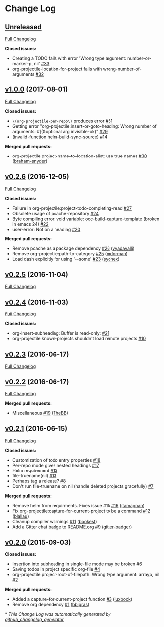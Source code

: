 # Change Log

## [Unreleased](https://github.com/IvanMalison/org-projectile/tree/HEAD)

[Full Changelog](https://github.com/IvanMalison/org-projectile/compare/v1.0.0...HEAD)

**Closed issues:**

- Creating a TODO fails with error 'Wrong type argument: number-or-marker-p, nil' [\#33](https://github.com/IvanMalison/org-projectile/issues/33)
- org-projectile-location-for-project fails with wrong-number-of-arguments [\#32](https://github.com/IvanMalison/org-projectile/issues/32)

## [v1.0.0](https://github.com/IvanMalison/org-projectile/tree/v1.0.0) (2017-08-01)
[Full Changelog](https://github.com/IvanMalison/org-projectile/compare/v0.2.6...v1.0.0)

**Closed issues:**

- `\(org-projectile-per-repo\)` produces error [\#31](https://github.com/IvanMalison/org-projectile/issues/31)
- Getting error "org-projectile:insert-or-goto-heading: Wrong number of arguments: \#\[\(&optional arg invisible-ok\)" [\#29](https://github.com/IvanMalison/org-projectile/issues/29)
- \(invalid-function helm-build-sync-source\) [\#14](https://github.com/IvanMalison/org-projectile/issues/14)

**Merged pull requests:**

- org-projectile:project-name-to-location-alist: use true names [\#30](https://github.com/IvanMalison/org-projectile/pull/30) ([braham-snyder](https://github.com/braham-snyder))

## [v0.2.6](https://github.com/IvanMalison/org-projectile/tree/v0.2.6) (2016-12-05)
[Full Changelog](https://github.com/IvanMalison/org-projectile/compare/v0.2.5...v0.2.6)

**Closed issues:**

- Failure in org-projectile:project-todo-completing-read [\#27](https://github.com/IvanMalison/org-projectile/issues/27)
- Obsolete usage of pcache-repository [\#24](https://github.com/IvanMalison/org-projectile/issues/24)
- Byte compiling error: void variable: occ-build-capture-template \(broken in emacs 24\) [\#22](https://github.com/IvanMalison/org-projectile/issues/22)
- user-error: Not on a heading [\#20](https://github.com/IvanMalison/org-projectile/issues/20)

**Merged pull requests:**

- Remove pcache as a package dependency [\#26](https://github.com/IvanMalison/org-projectile/pull/26) ([yyadavalli](https://github.com/yyadavalli))
- Remove org-projectile:path-to-category [\#25](https://github.com/IvanMalison/org-projectile/pull/25) ([mdorman](https://github.com/mdorman))
- Load dash explicitly for using '--some' [\#23](https://github.com/IvanMalison/org-projectile/pull/23) ([syohex](https://github.com/syohex))

## [v0.2.5](https://github.com/IvanMalison/org-projectile/tree/v0.2.5) (2016-11-04)
[Full Changelog](https://github.com/IvanMalison/org-projectile/compare/v0.2.4...v0.2.5)

## [v0.2.4](https://github.com/IvanMalison/org-projectile/tree/v0.2.4) (2016-11-03)
[Full Changelog](https://github.com/IvanMalison/org-projectile/compare/v0.2.3...v0.2.4)

**Closed issues:**

- org-insert-subheading: Buffer is read-only: [\#21](https://github.com/IvanMalison/org-projectile/issues/21)
- org-projectile:known-projects shouldn't load remote projects [\#10](https://github.com/IvanMalison/org-projectile/issues/10)

## [v0.2.3](https://github.com/IvanMalison/org-projectile/tree/v0.2.3) (2016-06-17)
[Full Changelog](https://github.com/IvanMalison/org-projectile/compare/v0.2.2...v0.2.3)

## [v0.2.2](https://github.com/IvanMalison/org-projectile/tree/v0.2.2) (2016-06-17)
[Full Changelog](https://github.com/IvanMalison/org-projectile/compare/v0.2.1...v0.2.2)

**Merged pull requests:**

- Miscellaneous [\#19](https://github.com/IvanMalison/org-projectile/pull/19) ([TheBB](https://github.com/TheBB))

## [v0.2.1](https://github.com/IvanMalison/org-projectile/tree/v0.2.1) (2016-06-15)
[Full Changelog](https://github.com/IvanMalison/org-projectile/compare/v0.2.0...v0.2.1)

**Closed issues:**

- Customization of todo entry properties [\#18](https://github.com/IvanMalison/org-projectile/issues/18)
- Per-repo mode gives nested headings [\#17](https://github.com/IvanMalison/org-projectile/issues/17)
- Helm requirement [\#15](https://github.com/IvanMalison/org-projectile/issues/15)
- file-truename\(nil\) [\#13](https://github.com/IvanMalison/org-projectile/issues/13)
- Perhaps tag a release? [\#8](https://github.com/IvanMalison/org-projectile/issues/8)
- Don't run file-truename on nil \(handle deleted projects gracefully\) [\#7](https://github.com/IvanMalison/org-projectile/issues/7)

**Merged pull requests:**

- Remove helm from requirments. Fixes issue \#15 [\#16](https://github.com/IvanMalison/org-projectile/pull/16) ([jtamagnan](https://github.com/jtamagnan))
- Fix org-projectile:capture-for-current-project to be a command [\#12](https://github.com/IvanMalison/org-projectile/pull/12) ([blallau](https://github.com/blallau))
- Cleanup compiler warnings [\#11](https://github.com/IvanMalison/org-projectile/pull/11) ([bookest](https://github.com/bookest))
- Add a Gitter chat badge to README.org [\#9](https://github.com/IvanMalison/org-projectile/pull/9) ([gitter-badger](https://github.com/gitter-badger))

## [v0.2.0](https://github.com/IvanMalison/org-projectile/tree/v0.2.0) (2015-09-03)
**Closed issues:**

- Insertion into subheading in single-file mode may be broken [\#6](https://github.com/IvanMalison/org-projectile/issues/6)
- Saving todos in project specific org-file [\#4](https://github.com/IvanMalison/org-projectile/issues/4)
- org-projectile:project-root-of-filepath: Wrong type argument: arrayp, nil [\#2](https://github.com/IvanMalison/org-projectile/issues/2)

**Merged pull requests:**

- Added a capture-for-current-project function [\#3](https://github.com/IvanMalison/org-projectile/pull/3) ([luxbock](https://github.com/luxbock))
- Remove org dependency [\#1](https://github.com/IvanMalison/org-projectile/pull/1) ([bbigras](https://github.com/bbigras))



\* *This Change Log was automatically generated by [github_changelog_generator](https://github.com/skywinder/Github-Changelog-Generator)*